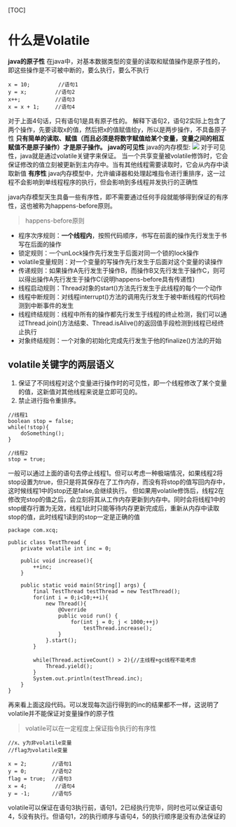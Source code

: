 [TOC]
# 什么是Volatile
**java的原子性**
在java中，对基本数据类型的变量的读取和赋值操作是原子性的，即这些操作是不可被中断的，要么执行，要么不执行
```java{.line-numbers}
x = 10;         //语句1
y = x;         //语句2
x++;           //语句3
x = x + 1;     //语句4
```
对于上面4句话，只有语句1是具有原子性的。
解释下语句2，语句2实际上包含了两个操作，先要读取x的值，然后把x的值赋值给y，所以是两步操作，不具备原子性
**只有简单的读取、赋值（而且必须是将数字赋值给某个变量，变量之间的相互赋值不是原子操作）才是原子操作。**
**java的可见性**
java的内存模型:
![](https://pic4.zhimg.com/80/v2-632a9436e9758d3e4f012dd3affcb477_hd.jpg)
对于可见性，java就是通过volatile关键字来保证。
当一个共享变量被volatile修饰时，它会保证修改的值立刻被更新到主内存中。当有其他线程需要读取时，它会从内存中读取新值
**有序性**
java内存模型中，允许编译器和处理起堆指令进行重排序，这一过程不会影响到单线程程序的执行，但会影响到多线程并发执行的正确性

java内存模型天生具备一些有序性，即不需要通过任何手段就能够得到保证的有序性，这也被称为happens-before原则。
> happens-before原则
- 程序次序规则：**一个线程内**，按照代码顺序，书写在前面的操作先行发生于书写在后面的操作
- 锁定规则：一个unLock操作先行发生于后面对同一个锁的lock操作
- volatile变量规则：对一个变量的写操作先行发生于后面对这个变量的读操作
- 传递规则：如果操作A先行发生于操作B，而操作B又先行发生于操作C，则可以得出操作A先行发生于操作C(说明happens-before具有传递性)
- 线程启动规则：Thread对象的start()方法先行发生于此线程的每个一个动作
- 线程中断规则：对线程interrupt()方法的调用先行发生于被中断线程的代码检测到中断事件的发生
- 线程终结规则：线程中所有的操作都先行发生于线程的终止检测，我们可以通过Thread.join()方法结束、Thread.isAlive()的返回值手段检测到线程已经终止执行
- 对象终结规则：一个对象的初始化完成先行发生于他的finalize()方法的开始

## volatile关键字的两层语义
1. 保证了不同线程对这个变量进行操作时的可见性，即一个线程修改了某个变量的值，这新值对其他线程来说是立即可见的。
2. 禁止进行指令重排序。
```java{.line-numbers}
//线程1
boolean stop = false;
while(!stop){
    doSomething();
}
 
//线程2
stop = true;
```
一般可以通过上面的语句去停止线程1。但可以考虑一种极端情况，如果线程2将stop设置为true，但只是将其保存在了工作内存，而没有将stop的值写回内存中，这时候线程1中的stop还是false,会继续执行。
但如果用volatile修饰后，线程2在修改完stop的值之后，会立刻将其从工作内存更新到内存中。同时会将线程1中的stop缓存行置为无效，线程1此时只能等待内存更新完成后，重新从内存中读取stop的值，此时线程1读到的stop一定是正确的值

```java{.line-numbers}
package com.xcq;

public class TestThread {
    private volatile int inc = 0;

    public void increase(){
        ++inc;
    }

    public static void main(String[] args) {
        final TestThread testThread = new TestThread();
        for(int i = 0;i<10;++i){
            new Thread(){
                @Override
                public void run() {
                    for(int j = 0; j < 1000;++j)
                        testThread.increase();
                }
            }.start();
        }

        while(Thread.activeCount() > 2){//主线程+gc线程不能考虑
            Thread.yield();
        }
        System.out.println(testThread.inc);
    }
}
```
再来看上面这段代码。可以发现每次运行得到的inc的结果都不一样，这说明了volatile并不能保证对变量操作的原子性

> volatile可以在一定程度上保证指令执行的有序性

```java{.line-numbers}
//x、y为非volatile变量
//flag为volatile变量
 
x = 2;        //语句1
y = 0;        //语句2
flag = true;  //语句3
x = 4;         //语句4
y = -1;       //语句5
```
volatile可以保证在语句3执行前，语句1，2已经执行完毕，同时也可以保证语句4，5没有执行。但语句1，2的执行顺序与语句4，5的执行顺序是没有办法保证的